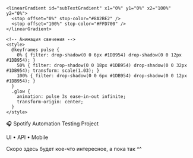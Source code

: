 <p align="center">

<svg xmlns="http://www.w3.org/2000/svg" viewBox="0 0 900 340" preserveAspectRatio="xMidYMid meet">
  <defs>
    <!-- Градиенты -->
    <linearGradient id="mainTextGradient" x1="0%" y1="0%" x2="100%" y2="100%">
      <stop offset="0%" stop-color="#1DB954" />
      <stop offset="100%" stop-color="#FFFFFF" />
    </linearGradient>

    <linearGradient id="subTextGradient" x1="0%" y1="0%" x2="100%" y2="0%">
      <stop offset="0%" stop-color="#8A2BE2" />
      <stop offset="100%" stop-color="#FFD700" />
    </linearGradient>

    <!-- Анимация свечения -->
    <style>
      @keyframes pulse {
        0% { filter: drop-shadow(0 0 6px #1DB954) drop-shadow(0 0 12px #1DB954); }
        50% { filter: drop-shadow(0 0 18px #1DB954) drop-shadow(0 0 32px #1DB954); transform: scale(1.03); }
        100% { filter: drop-shadow(0 0 6px #1DB954) drop-shadow(0 0 12px #1DB954); }
      }
      .glow {
        animation: pulse 3s ease-in-out infinite;
        transform-origin: center;
      }
    </style>
  </defs>

  <!-- Анимированный логотип Spotify -->
  <g transform="translate(410,35) scale(1.0)" class="glow">
    <circle cx="40" cy="40" r="40" fill="#1DB954" />
    <path fill="#000" d="M58.4 57.5a2.8 2.8 0 0 1-3.8.9c-10.5-6.4-26.6-7-36.2-3.9a2.8 2.8 0 1 1-1.7-5.3c11-3.6 28.8-3 40.5 4.2a2.8 2.8 0 0 1 1.2 4.1zm4.8-10.6a3.4 3.4 0 0 1-4.5 1.1c-12-7.2-30.3-9.3-44.6-5.1a3.4 3.4 0 1 1-1.9-6.6c15.8-4.6 35.9-2.3 49.5 5.8a3.4 3.4 0 0 1 1.5 4.8zm.4-11.3C49.7 27.6 27.5 26.9 15 30.6a4 4 0 0 1-2.3-7.7c14-4.1 38.2-3.3 53.8 5.8a4 4 0 1 1-3.9 7z"/>
  </g>

  <!-- Основной текст -->
  <text x="50%" y="180" text-anchor="middle"
        font-family="Segoe UI, Roboto, sans-serif"
        font-size="44" font-weight="700"
        fill="url(#mainTextGradient)">
    🎧 Spotify Automation Testing Project
  </text>

  <!-- Подпись -->
  <text x="50%" y="235" text-anchor="middle"
        font-family="Segoe UI, Roboto, sans-serif"
        font-size="25" font-weight="500"
        fill="url(#subTextGradient)">
    UI • API • Mobile
  </text>
</svg>

</p>

Скоро здесь будет кое-что интересное, а пока так ^^
